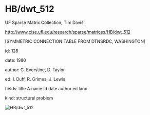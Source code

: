 # HB/dwt_512

 UF Sparse Matrix Collection, Tim Davis

 http://www.cise.ufl.edu/research/sparse/matrices/HB/dwt_512

 [SYMMETRIC CONNECTION TABLE FROM DTNSRDC, WASHINGTON]

 id: 128

 date: 1980

 author: G. Everstine, D. Taylor

 ed: I. Duff, R. Grimes, J. Lewis

 fields: title A name id date author ed kind

 kind: structural problem

![HB/dwt_512](http://www2.research.att.com/~yifanhu/GALLERY/GRAPHS/GIF_SMALL/HB@dwt_512.gif)
